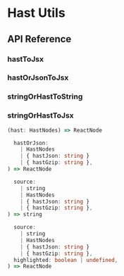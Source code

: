 # Hast Utils

[//]: types.ts '<-- Autogenerated By (do not edit the following markdown directly)'

## API Reference

### hastToJsx

### hastOrJsonToJsx

### stringOrHastToString

### stringOrHastToJsx

```typescript
(hast: HastNodes) => ReactNode
```

```typescript
  hastOrJson:
    | HastNodes
    | { hastJson: string }
    | { hastGzip: string },
) => ReactNode
```

```typescript
  source:
    | string
    | HastNodes
    | { hastJson: string }
    | { hastGzip: string },
) => string
```

```typescript
  source:
    | string
    | HastNodes
    | { hastJson: string }
    | { hastGzip: string },
  highlighted: boolean | undefined,
) => ReactNode
```
